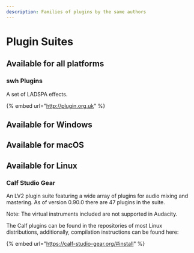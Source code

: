 ```yaml
---
description: Families of plugins by the same authors
---
```


# Plugin Suites

## Available for all platforms

### swh Plugins

A set of LADSPA effects.

{% embed url="http://plugin.org.uk" %}

## Available for Windows



## Available for macOS



## Available for Linux

### Calf Studio Gear

An LV2 plugin suite featuring a wide array of plugins for audio mixing and mastering. As of version 0.90.0 there are 47 plugins in the suite.

Note: The virtual instruments included are not supported in Audacity.

The Calf plugins can be found in the repositories of most Linux distributions, additionally, compilation instructions can be found here:&#x20;

{% embed url="https://calf-studio-gear.org/#install" %}
